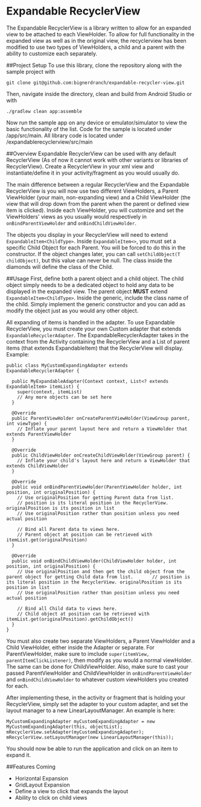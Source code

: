 # Expandable RecyclerView

The Expandable RecyclerView is a library written to allow for an expanded view to be attached to each ViewHolder. To allow for full functionality in the expanded view as well as in the original view, the recyclerview has been modified to use two types of ViewHolders, a child and a parent with the ability to customize each separately.

##Project Setup
To use this library, clone the repository along with the sample project with
```
git clone git@github.com:bignerdranch/expandable-recycler-view.git
```

Then, navigate inside the directory, clean and build from Android Studio or with
```
./gradlew clean app:assemble
```

Now run the sample app on any device or emulator/simulator to view the basic functionality of the list. Code for the sample is located under /app/src/main. All library code is located under /expandablerecyclerview/src/main

##Overview
Expandable RecyclerView can be used with any default RecyclerView (As of now it cannot work with other variants or libraries of RecyclerView). Create a RecyclerView in your xml view and instantiate/define it in your activity/fragment as you would usually do.

The main difference between a regular RecyclerView and the Expandable RecyclerView is you will now use two different ViewHolders, a Parent ViewHolder (your main, non-expanding view) and a Child ViewHolder (the view that will drop down from the parent when the parent or defined view item is clicked). Inside each ViewHolder, you will customize and set the ViewHolders' views as you usually would respectively in ```onBindParentViewHolder``` and ```onBindChildViewHolder```. 

The objects you display in your RecyclerView will need to extend ```ExpandableItem<ChildType>```. Inside ```ExpandableItem<>```, you must set a specific Child Object for each Parent. You will be forced to do this in the constructor. If the object changes later, you can call ```setChildObject(T childObject)```, but this value can never be null. The class inside the diamonds will define the class of the Child.

##Usage
First, define both a parent object and a child object. The child object simply needs to be a dedicated object to hold any data to be displayed in the expanded view. The parent object **MUST** extend ```ExpandableItem<ChildType>```. Inside the generic, include the class name of the child. Simply implement the generic constructor and you can add as modify the object just as you would any other object.

All expanding of items is handled in the adapter. To use Expandable RecyclerView, you must create your own Custom adapter that extends ```ExpandableRecyclerAdapter```. The ExpandableRecyclerAdapter takes in the context from the Activity containing the RecyclerView and a List of parent items (that extends ExpandableItem) that the RecyclerView will display. Example:

```
public class MyCustomExpandingAdapter extends ExpandableRecyclerAdapter {

  public MyExpandableAdapter(Context context, List<? extends ExpandableItem> itemList) {
    super(context, itemList)
    // Any more objects can be set here
  }
  
  @Override
  public ParentViewHolder onCreateParentViewHolder(ViewGroup parent, int viewType) {
    // Inflate your parent layout here and return a ViewHolder that extends ParentViewHolder
  }
  
  @Override
  public ChildViewHolder onCreateChildViewHolder(ViewGroup parent) {
    // Inflate your child's layout here and return a ViewHolder that extends ChildViewHolder
  }
  
  @Override
  public void onBindParentViewHolder(ParentViewHolder holder, int position, int originalPosition) {
    // Use originalPosition for getting Parent data from list.
    // position is its literal position in the RecyclerView. originalPosition is its position in list
    // Use originalPosition rather than position unless you need actual position
    
    // Bind all Parent data to views here. 
    // Parent object at position can be retrieved with itemList.get(originalPosition)
  }
  
  @Override
  public void onBindChildViewHolder(ChildViewHolder holder, int position, int originalPosition) {
    // Use originalPosition and then get the child object from the parent object for getting Child data from list.       // position is its literal position in the RecyclerView. originalPosition is its position in list
    // Use originalPosition rather than position unless you need actual position
    
    // Bind all Child data to views here. 
    // Child object at position can be retrieved with itemList.get(originalPosition).getChildObject()
  }
}
```
 You must also create two separate ViewHolders, a Parent ViewHolder and a Child ViewHolder, either inside the Adapter or separate. For ParentViewHolder, make sure to imclude ```super(itemView, parentItemClickListener)```, then modify as you would a normal viewHolder. The same can be done for ChildViewHolder. Also, make sure to cast your passed ParentViewHolder and ChildViewHolder in ```onBindParentViewHolder``` and ```onBindChildViewHolder``` to whatever custom viewHolders you created for each.
 
 After implementing these, in the activity or fragment that is holding your RecyclerView, simply set the adapter to your custom adapter, and set the layout manager to a new LinearLayoutManager. An example is here:
 
 ```
 MyCustomExpandingAdapter myCustomExpandingAdapter = new MyCustomExpandingAdapter(this, objectList);
 mRecyclerView.setAdapter(myCustomExpandingAdapter);
 mRecyclerView.setLayoutManager(new LinearLayoutManager(this));
 ```
You should now be able to run the application and click on an item to expand it.
 
##Features Coming
  - Horizontal Expansion
  - GridLayout Expansion
  - Define a view to click that expands the layout
  - Ability to click on child views
